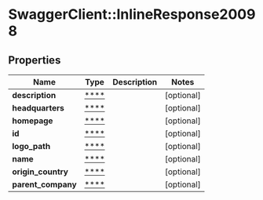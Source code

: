 # SwaggerClient::InlineResponse20098

## Properties
Name | Type | Description | Notes
------------ | ------------- | ------------- | -------------
**description** | [****](.md) |  | [optional] 
**headquarters** | [****](.md) |  | [optional] 
**homepage** | [****](.md) |  | [optional] 
**id** | [****](.md) |  | [optional] 
**logo_path** | [****](.md) |  | [optional] 
**name** | [****](.md) |  | [optional] 
**origin_country** | [****](.md) |  | [optional] 
**parent_company** | [****](.md) |  | [optional] 

